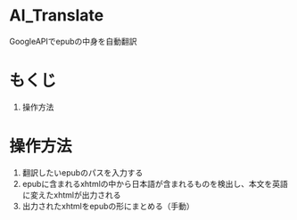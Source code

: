 # AI_Translate
GoogleAPIでepubの中身を自動翻訳
# もくじ
1. 操作方法
# 操作方法
1. 翻訳したいepubのパスを入力する
2. epubに含まれるxhtmlの中から日本語が含まれるものを検出し、本文を英語に変えたxhtmlが出力される
3. 出力されたxhtmlをepubの形にまとめる（手動）
